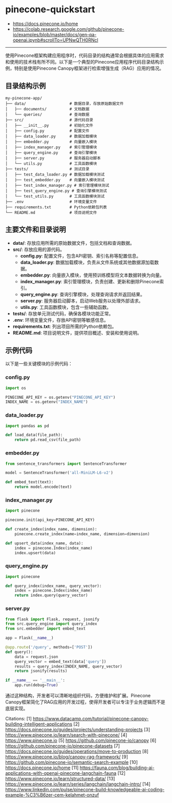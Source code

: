 # pinecone-quickstart
 - https://docs.pinecone.io/home
 - https://colab.research.google.com/github/pinecone-io/examples/blob/master/docs/gen-qa-openai.ipynb#scrollTo=UPNwQTH0RNcl


----


使用Pinecone框架构建应用程序时，代码目录的结构通常会根据具体的应用需求和使用的技术栈有所不同。以下是一个典型的Pinecone应用程序代码目录结构示例，特别是使用Pinecone Canopy框架进行检索增强生成（RAG）应用的情况。

## 目录结构示例

```plaintext
my-pinecone-app/
├── data/                   # 数据目录，存放原始数据文件
│   ├── documents/          # 文档数据
│   └── queries/            # 查询数据
├── src/                    # 源代码目录
│   ├── __init__.py         # 初始化文件
│   ├── config.py           # 配置文件
│   ├── data_loader.py      # 数据加载模块
│   ├── embedder.py         # 向量嵌入模块
│   ├── index_manager.py    # 索引管理模块
│   ├── query_engine.py     # 查询引擎模块
│   ├── server.py           # 服务器启动脚本
│   └── utils.py            # 工具函数模块
├── tests/                  # 测试目录
│   ├── test_data_loader.py # 数据加载模块测试
│   ├── test_embedder.py    # 向量嵌入模块测试
│   ├── test_index_manager.py # 索引管理模块测试
│   ├── test_query_engine.py # 查询引擎模块测试
│   └── test_utils.py       # 工具函数模块测试
├── .env                    # 环境变量文件
├── requirements.txt        # Python依赖包列表
└── README.md               # 项目说明文件
```

## 主要文件和目录说明

- **data/**: 存放应用所需的原始数据文件，包括文档和查询数据。
- **src/**: 存放应用的源代码。
  - **config.py**: 配置文件，包含API密钥、索引名称等配置信息。
  - **data_loader.py**: 数据加载模块，负责从文件系统或其他数据源加载数据。
  - **embedder.py**: 向量嵌入模块，使用预训练模型将文本数据转换为向量。
  - **index_manager.py**: 索引管理模块，负责创建、更新和删除Pinecone索引。
  - **query_engine.py**: 查询引擎模块，处理查询请求并返回结果。
  - **server.py**: 服务器启动脚本，启动Web服务以处理外部请求。
  - **utils.py**: 工具函数模块，包含一些辅助函数。
- **tests/**: 存放单元测试代码，确保各模块功能正常。
- **.env**: 环境变量文件，存放API密钥等敏感信息。
- **requirements.txt**: 列出项目所需的Python依赖包。
- **README.md**: 项目说明文件，提供项目概述、安装和使用说明。

## 示例代码

以下是一些关键模块的示例代码：

### config.py

```python
import os

PINECONE_API_KEY = os.getenv("PINECONE_API_KEY")
INDEX_NAME = os.getenv("INDEX_NAME")
```

### data_loader.py

```python
import pandas as pd

def load_data(file_path):
    return pd.read_csv(file_path)
```

### embedder.py

```python
from sentence_transformers import SentenceTransformer

model = SentenceTransformer('all-MiniLM-L6-v2')

def embed_text(text):
    return model.encode(text)
```

### index_manager.py

```python
import pinecone

pinecone.init(api_key=PINECONE_API_KEY)

def create_index(index_name, dimension):
    pinecone.create_index(name=index_name, dimension=dimension)

def upsert_data(index_name, data):
    index = pinecone.Index(index_name)
    index.upsert(data)
```

### query_engine.py

```python
import pinecone

def query_index(index_name, query_vector):
    index = pinecone.Index(index_name)
    return index.query(query_vector)
```

### server.py

```python
from flask import Flask, request, jsonify
from src.query_engine import query_index
from src.embedder import embed_text

app = Flask(__name__)

@app.route('/query', methods=['POST'])
def query():
    data = request.json
    query_vector = embed_text(data['query'])
    results = query_index(INDEX_NAME, query_vector)
    return jsonify(results)

if __name__ == '__main__':
    app.run(debug=True)
```

通过这种结构，开发者可以清晰地组织代码，方便维护和扩展。Pinecone Canopy框架简化了RAG应用的开发过程，使得开发者可以专注于业务逻辑而不是底层实现。

Citations:
[1] https://www.datacamp.com/tutorial/pinecone-canopy-building-intelligent-applications
[2] https://docs.pinecone.io/guides/projects/understanding-projects
[3] https://www.pinecone.io/learn/search-with-pinecone/
[4] https://www.pinecone.io
[5] https://github.com/pinecone-io/canopy
[6] https://github.com/pinecone-io/pinecone-datasets
[7] https://docs.pinecone.io/guides/operations/move-to-production
[8] https://www.pinecone.io/blog/canopy-rag-framework/
[9] https://github.com/pinecone-io/semantic-search-example
[10] https://docs.pinecone.io/home
[11] https://fauna.com/blog/building-ai-applications-with-openai-pinecone-langchain-fauna
[12] https://www.pinecone.io/learn/structured-data/
[13] https://www.pinecone.io/learn/series/langchain/langchain-intro/
[14] https://www.linkedin.com/pulse/pinecone-build-knowledgeable-ai-coding-example-%C3%B6zer-cem-kelahmet-onzuf
